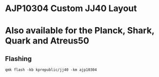 # AJP10304 Custom JJ40 Layout
# Also available for the Planck, Shark, Quark and Atreus50

## Flashing
`qmk flash -kb kprepublic/jj40 -km ajp10304`

